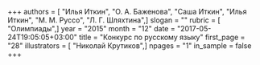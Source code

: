 +++
authors = [ "Илья Иткин", "О. А. Баженова", "Саша Иткин", "Илья Иткин", "М. М. Руссо", "Л. Г. Шляхтина",]
slogan = ""
rubric = [ "Олимпиады",]
year = "2015"
month = "12"
date = "2017-05-24T19:05:05+03:00"
title = "Конкурс по русскому языку"
first_page = "28"
illustrators = [ "Николай Крутиков",]
npages = "1"
in_sample = false
+++
